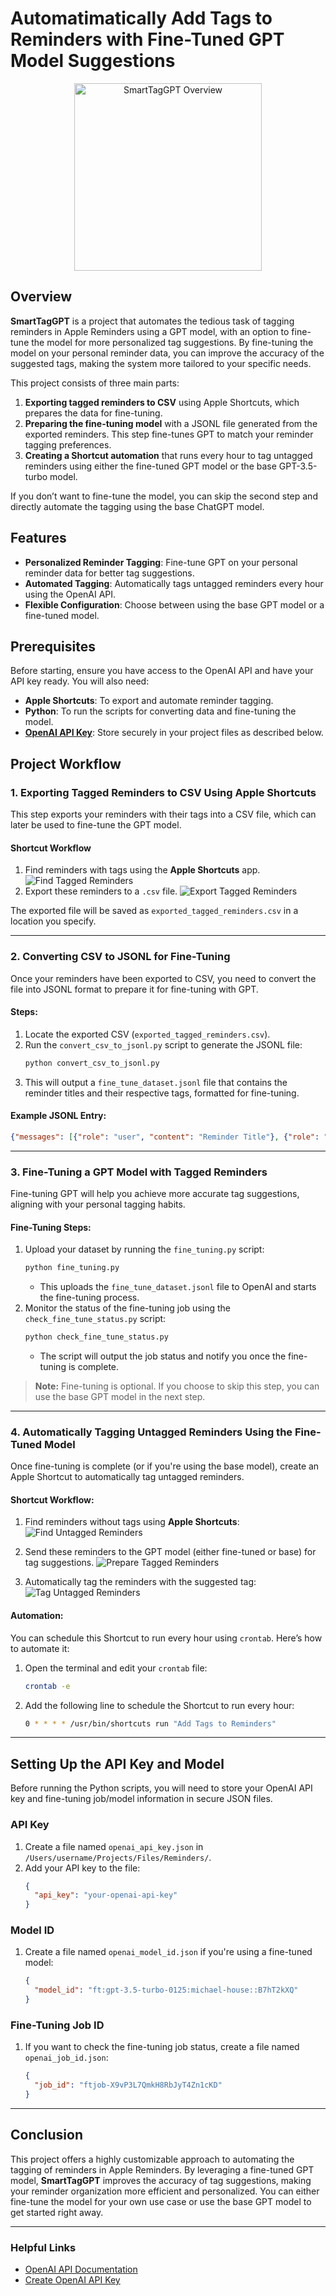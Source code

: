 # Automatimatically Add Tags to Reminders with Fine-Tuned GPT Model Suggestions

<p align="center">
  <img src="images/overview_image.webp" alt="SmartTagGPT Overview" width="300"/>
</p>

## Overview

**SmartTagGPT** is a project that automates the tedious task of tagging reminders in Apple Reminders using a GPT model, with an option to fine-tune the model for more personalized tag suggestions. By fine-tuning the model on your personal reminder data, you can improve the accuracy of the suggested tags, making the system more tailored to your specific needs.

This project consists of three main parts:

1. **Exporting tagged reminders to CSV** using Apple Shortcuts, which prepares the data for fine-tuning.
2. **Preparing the fine-tuning model** with a JSONL file generated from the exported reminders. This step fine-tunes GPT to match your reminder tagging preferences.
3. **Creating a Shortcut automation** that runs every hour to tag untagged reminders using either the fine-tuned GPT model or the base GPT-3.5-turbo model.

If you don’t want to fine-tune the model, you can skip the second step and directly automate the tagging using the base ChatGPT model.

## Features
- **Personalized Reminder Tagging**: Fine-tune GPT on your personal reminder data for better tag suggestions.
- **Automated Tagging**: Automatically tags untagged reminders every hour using the OpenAI API.
- **Flexible Configuration**: Choose between using the base GPT model or a fine-tuned model.

## Prerequisites
Before starting, ensure you have access to the OpenAI API and have your API key ready. You will also need:
- **Apple Shortcuts**: To export and automate reminder tagging.
- **Python**: To run the scripts for converting data and fine-tuning the model.
- **[OpenAI API Key](https://platform.openai.com/signup)**: Store securely in your project files as described below.

## Project Workflow

### 1. Exporting Tagged Reminders to CSV Using Apple Shortcuts

This step exports your reminders with their tags into a CSV file, which can later be used to fine-tune the GPT model.

#### Shortcut Workflow
1. Find reminders with tags using the **Apple Shortcuts** app.
![Find Tagged Reminders](images/find_tagged_reminders.png)
2. Export these reminders to a `.csv` file.
![Export Tagged Reminders](images/export_tagged_reminders.png)

The exported file will be saved as `exported_tagged_reminders.csv` in a location you specify.

---

### 2. Converting CSV to JSONL for Fine-Tuning

Once your reminders have been exported to CSV, you need to convert the file into JSONL format to prepare it for fine-tuning with GPT.

#### Steps:
1. Locate the exported CSV (`exported_tagged_reminders.csv`).
2. Run the `convert_csv_to_jsonl.py` script to generate the JSONL file:
   ```bash
   python convert_csv_to_jsonl.py
   ```
3. This will output a `fine_tune_dataset.jsonl` file that contains the reminder titles and their respective tags, formatted for fine-tuning.

#### Example JSONL Entry:
```json
{"messages": [{"role": "user", "content": "Reminder Title"}, {"role": "assistant", "content": "#Tag"}]}
```

---

### 3. Fine-Tuning a GPT Model with Tagged Reminders

Fine-tuning GPT will help you achieve more accurate tag suggestions, aligning with your personal tagging habits.

#### Fine-Tuning Steps:
1. Upload your dataset by running the `fine_tuning.py` script:
   ```bash
   python fine_tuning.py
   ```
   - This uploads the `fine_tune_dataset.jsonl` file to OpenAI and starts the fine-tuning process.
2. Monitor the status of the fine-tuning job using the `check_fine_tune_status.py` script:
   ```bash
   python check_fine_tune_status.py
   ```
   - The script will output the job status and notify you once the fine-tuning is complete.

> **Note:** Fine-tuning is optional. If you choose to skip this step, you can use the base GPT model in the next step.

---

### 4. Automatically Tagging Untagged Reminders Using the Fine-Tuned Model

Once fine-tuning is complete (or if you're using the base model), create an Apple Shortcut to automatically tag untagged reminders.

#### Shortcut Workflow:
1. Find reminders without tags using **Apple Shortcuts**:
![Find Untagged Reminders](images/find_untagged_reminders.png)
   
2. Send these reminders to the GPT model (either fine-tuned or base) for tag suggestions.
![Prepare Tagged Reminders](images/prepare_tagged_reminders.png)

3. Automatically tag the reminders with the suggested tag:
![Tag Untagged Reminders](images/tag_untagged_reminders.png)

#### Automation:
You can schedule this Shortcut to run every hour using `crontab`. Here’s how to automate it:

1. Open the terminal and edit your `crontab` file:
   ```bash
   crontab -e
   ```

2. Add the following line to schedule the Shortcut to run every hour:
   ```bash
   0 * * * * /usr/bin/shortcuts run "Add Tags to Reminders"
   ```

---

## Setting Up the API Key and Model

Before running the Python scripts, you will need to store your OpenAI API key and fine-tuning job/model information in secure JSON files.

### API Key
1. Create a file named `openai_api_key.json` in `/Users/username/Projects/Files/Reminders/`.
2. Add your API key to the file:
   ```json
   {
     "api_key": "your-openai-api-key"
   }
   ```

### Model ID
1. Create a file named `openai_model_id.json` if you're using a fine-tuned model:
   ```json
   {
     "model_id": "ft:gpt-3.5-turbo-0125:michael-house::B7hT2kXQ"
   }
   ```

### Fine-Tuning Job ID
1. If you want to check the fine-tuning job status, create a file named `openai_job_id.json`:
   ```json
   {
     "job_id": "ftjob-X9vP3L7QmkH8RbJyT4Zn1cKD"
   }
   ```

---

## Conclusion

This project offers a highly customizable approach to automating the tagging of reminders in Apple Reminders. By leveraging a fine-tuned GPT model, **SmartTagGPT** improves the accuracy of tag suggestions, making your reminder organization more efficient and personalized. You can either fine-tune the model for your own use case or use the base GPT model to get started right away.

---

### Helpful Links
- [OpenAI API Documentation](https://beta.openai.com/docs/)
- [Create OpenAI API Key](https://platform.openai.com/signup)

